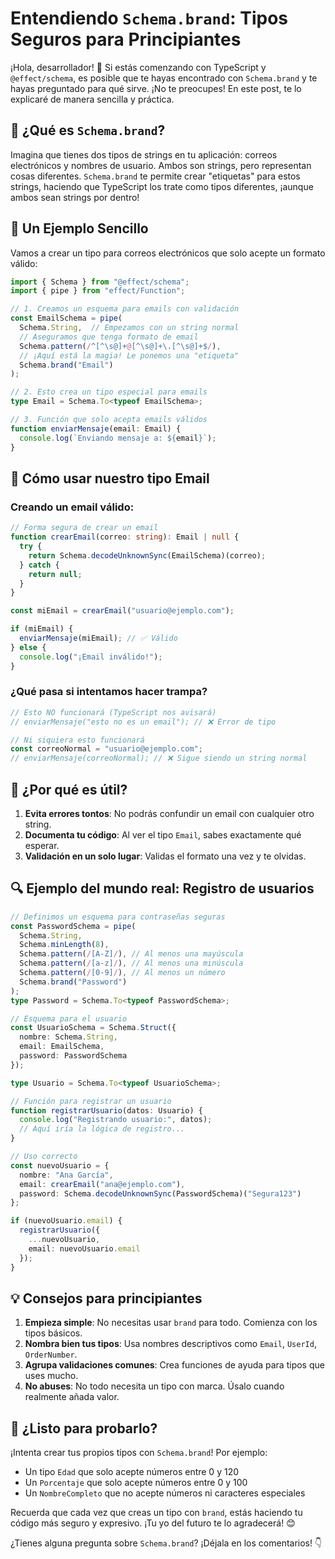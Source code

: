 # Entendiendo `Schema.brand`: Tipos Seguros para Principiantes

¡Hola, desarrollador! 👋 Si estás comenzando con TypeScript y `@effect/schema`, es posible que te hayas encontrado con `Schema.brand` y te hayas preguntado para qué sirve. ¡No te preocupes! En este post, te lo explicaré de manera sencilla y práctica.

## 📌 ¿Qué es `Schema.brand`?

Imagina que tienes dos tipos de strings en tu aplicación: correos electrónicos y nombres de usuario. Ambos son strings, pero representan cosas diferentes. `Schema.brand` te permite crear "etiquetas" para estos strings, haciendo que TypeScript los trate como tipos diferentes, ¡aunque ambos sean strings por dentro!

## 🧩 Un Ejemplo Sencillo

Vamos a crear un tipo para correos electrónicos que solo acepte un formato válido:

```typescript
import { Schema } from "@effect/schema";
import { pipe } from "effect/Function";

// 1. Creamos un esquema para emails con validación
const EmailSchema = pipe(
  Schema.String,  // Empezamos con un string normal
  // Aseguramos que tenga formato de email
  Schema.pattern(/^[^\s@]+@[^\s@]+\.[^\s@]+$/),
  // ¡Aquí está la magia! Le ponemos una "etiqueta"
  Schema.brand("Email")
);

// 2. Esto crea un tipo especial para emails
type Email = Schema.To<typeof EmailSchema>;

// 3. Función que solo acepta emails válidos
function enviarMensaje(email: Email) {
  console.log(`Enviando mensaje a: ${email}`);
}
```

## 🚀 Cómo usar nuestro tipo Email

### Creando un email válido:

```typescript
// Forma segura de crear un email
function crearEmail(correo: string): Email | null {
  try {
    return Schema.decodeUnknownSync(EmailSchema)(correo);
  } catch {
    return null;
  }
}

const miEmail = crearEmail("usuario@ejemplo.com");

if (miEmail) {
  enviarMensaje(miEmail); // ✅ Válido
} else {
  console.log("¡Email inválido!");
}
```

### ¿Qué pasa si intentamos hacer trampa?

```typescript
// Esto NO funcionará (TypeScript nos avisará)
// enviarMensaje("esto no es un email"); // ❌ Error de tipo

// Ni siquiera esto funcionará
const correoNormal = "usuario@ejemplo.com";
// enviarMensaje(correoNormal); // ❌ Sigue siendo un string normal
```

## 🧠 ¿Por qué es útil?

1. **Evita errores tontos**: No podrás confundir un email con cualquier otro string.
2. **Documenta tu código**: Al ver el tipo `Email`, sabes exactamente qué esperar.
3. **Validación en un solo lugar**: Validas el formato una vez y te olvidas.

## 🔍 Ejemplo del mundo real: Registro de usuarios

```typescript
// Definimos un esquema para contraseñas seguras
const PasswordSchema = pipe(
  Schema.String,
  Schema.minLength(8),
  Schema.pattern(/[A-Z]/), // Al menos una mayúscula
  Schema.pattern(/[a-z]/), // Al menos una minúscula
  Schema.pattern(/[0-9]/), // Al menos un número
  Schema.brand("Password")
);
type Password = Schema.To<typeof PasswordSchema>;

// Esquema para el usuario
const UsuarioSchema = Schema.Struct({
  nombre: Schema.String,
  email: EmailSchema,
  password: PasswordSchema
});

type Usuario = Schema.To<typeof UsuarioSchema>;

// Función para registrar un usuario
function registrarUsuario(datos: Usuario) {
  console.log("Registrando usuario:", datos);
  // Aquí iría la lógica de registro...
}

// Uso correcto
const nuevoUsuario = {
  nombre: "Ana García",
  email: crearEmail("ana@ejemplo.com"),
  password: Schema.decodeUnknownSync(PasswordSchema)("Segura123")
};

if (nuevoUsuario.email) {
  registrarUsuario({
    ...nuevoUsuario,
    email: nuevoUsuario.email
  });
}
```

## 💡 Consejos para principiantes

1. **Empieza simple**: No necesitas usar `brand` para todo. Comienza con los tipos básicos.
2. **Nombra bien tus tipos**: Usa nombres descriptivos como `Email`, `UserId`, `OrderNumber`.
3. **Agrupa validaciones comunes**: Crea funciones de ayuda para tipos que uses mucho.
4. **No abuses**: No todo necesita un tipo con marca. Úsalo cuando realmente añada valor.

## 🚀 ¿Listo para probarlo?

¡Intenta crear tus propios tipos con `Schema.brand`! Por ejemplo:

- Un tipo `Edad` que solo acepte números entre 0 y 120
- Un `Porcentaje` que solo acepte números entre 0 y 100
- Un `NombreCompleto` que no acepte números ni caracteres especiales

Recuerda que cada vez que creas un tipo con `brand`, estás haciendo tu código más seguro y expresivo. ¡Tu yo del futuro te lo agradecerá! 😊

¿Tienes alguna pregunta sobre `Schema.brand`? ¡Déjala en los comentarios! 👇
